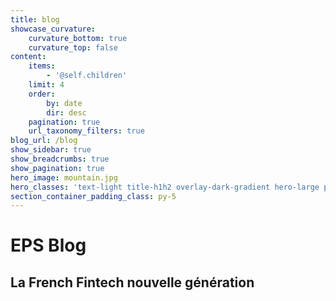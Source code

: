```yaml
---
title: blog
showcase_curvature:
    curvature_bottom: true
    curvature_top: false
content:
    items:
        - '@self.children'
    limit: 4
    order:
        by: date
        dir: desc
    pagination: true
    url_taxonomy_filters: true
blog_url: /blog
show_sidebar: true
show_breadcrumbs: true
show_pagination: true
hero_image: mountain.jpg
hero_classes: 'text-light title-h1h2 overlay-dark-gradient hero-large parallax '
section_container_padding_class: py-5
---
```


# **EPS** Blog
## **La French Fintech** nouvelle génération